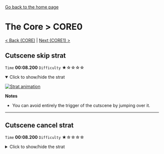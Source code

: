[Go back to the home page](https://github.com/Doublevil/scbspeedrun)

# The Core > CORE0

[< Back (CORE)](https://github.com/Doublevil/scbspeedrun/blob/main/levels/CORE/CORE.md) | [Next (CORE1) >](https://github.com/Doublevil/scbspeedrun/blob/main/levels/CORE/CORE1.md)

## Cutscene skip strat

`Time` **00:08.200** `Difficulty` ★☆☆☆☆
<details open>
  <summary>Click to show/hide the strat</summary>

  [![Strat animation](https://github.com/Doublevil/scbspeedrun/blob/main/media/levels/CORE/CORE0_NoCutscene.webp)](https://github.com/Doublevil/scbspeedrun/blob/main/media/levels/CORE/CORE0_NoCutscene.mp4?raw=true)

  **Notes**
  - You can avoid entirely the trigger of the cutscene by jumping over it.
</details>

---
## Cutscene cancel strat

`Time` **00:08.200** `Difficulty` ★☆☆☆☆
<details>
  <summary>Click to show/hide the strat</summary>

  [![Strat animation](https://github.com/Doublevil/scbspeedrun/blob/main/media/levels/CORE/CORE0_CutsceneStrat.webp)](https://github.com/Doublevil/scbspeedrun/blob/main/media/levels/CORE/CORE0_CutsceneStrat.mp4?raw=true)

  **Notes**
  - You can skip the cutscene by quitting out and re-entering the level immediately.
</details>
